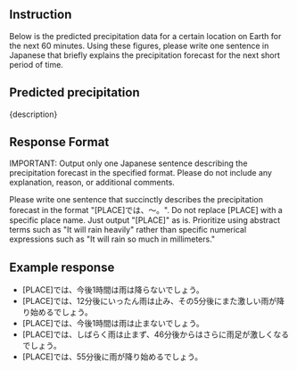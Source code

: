 ## Instruction

Below is the predicted precipitation data for a certain location on Earth for the next 60 minutes. Using these figures, please write one sentence in Japanese that briefly explains the precipitation forecast for the next short period of time.

## Predicted precipitation

{description}

## Response Format

IMPORTANT: Output only one Japanese sentence describing the precipitation forecast in the specified format. Please do not include any explanation, reason, or additional comments.

Please write one sentence that succinctly describes the precipitation forecast in the format "[PLACE]では、～。". Do not replace [PLACE] with a specific place name. Just output "[PLACE]" as is. Prioritize using abstract terms such as "It will rain heavily" rather than specific numerical expressions such as "It will rain so much in millimeters."

## Example response

* [PLACE]では、今後1時間は雨は降らないでしょう。
* [PLACE]では、12分後にいったん雨は止み、その5分後にまた激しい雨が降り始めるでしょう。
* [PLACE]では、今後1時間は雨は止まないでしょう。
* [PLACE]では、しばらく雨は止まず、46分後からはさらに雨足が激しくなるでしょう。
* [PLACE]では、55分後に雨が降り始めるでしょう。
